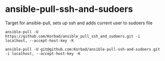# ansible-pull-ssh-and-sudoers
Target for ansible-pull, sets up ssh and adds current user to sudoers file

```
ansible-pull -U https://github.com/Korbad/ansible_pull_ssh_and_sudoers.git -i localhost, --accept-host-key -K
```

```
ansible-pull -U git@github.com:Korbad/ansible-pull-ssh-and-sudoers.git -i localhost, --accept-host-key -K
```

